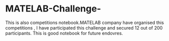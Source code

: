 # MATELAB-Challenge-
This is also competitions notebook.MATELAB company have organised this competitions , I have participated this challenge and secured 12 out of 200 participants. This is good notebook for future endovres.
